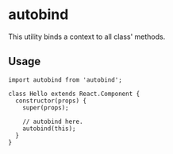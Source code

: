 # autobind
This utility binds a context to all class' methods.

## Usage
```
import autobind from 'autobind';

class Hello extends React.Component {
  constructor(props) {
    super(props);
    
    // autobind here.
    autobind(this);
  }
}
```
